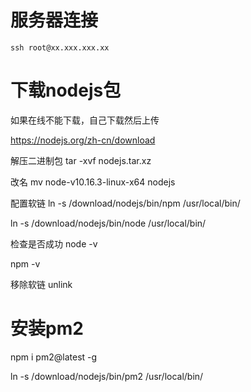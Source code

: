 # 服务器连接
`ssh root@xx.xxx.xxx.xx`

# 下载nodejs包
如果在线不能下载，自己下载然后上传

https://nodejs.org/zh-cn/download

解压二进制包
tar -xvf   nodejs.tar.xz

改名
mv node-v10.16.3-linux-x64  nodejs 


配置软链
ln -s /download/nodejs/bin/npm /usr/local/bin/ 

ln -s /download/nodejs/bin/node /usr/local/bin/

检查是否成功
node -v

npm -v

移除软链
unlink


# 安装pm2
npm i pm2@latest -g

ln -s /download/nodejs/bin/pm2 /usr/local/bin/

